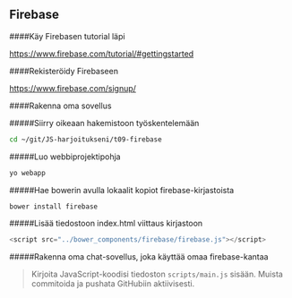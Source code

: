 ## Firebase

####Käy Firebasen tutorial läpi

https://www.firebase.com/tutorial/#gettingstarted

####Rekisteröidy Firebaseen

https://www.firebase.com/signup/

####Rakenna oma sovellus

#####Siirry oikeaan hakemistoon työskentelemään

```sh
cd ~/git/JS-harjoitukseni/t09-firebase
```

#####Luo webbiprojektipohja

```sh
yo webapp
```

#####Hae bowerin avulla lokaalit kopiot firebase-kirjastoista

```sh
bower install firebase
```

#####Lisää tiedostoon index.html viittaus kirjastoon
```js
<script src="../bower_components/firebase/firebase.js"></script>
```

#####Rakenna oma chat-sovellus, joka käyttää omaa firebase-kantaa

>Kirjoita JavaScript-koodisi tiedoston `scripts/main.js` sisään.
>Muista commitoida ja pushata GitHubiin aktiivisesti.
